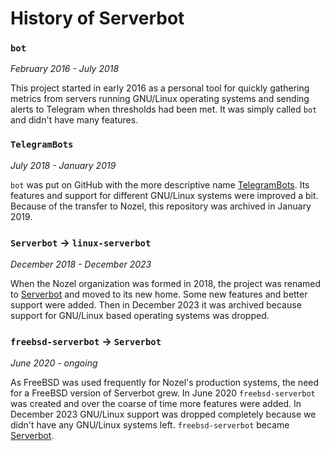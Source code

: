 # History of Serverbot

### `bot`
*February 2016 - July 2018*

This project started in early 2016 as a personal tool for quickly gathering metrics from servers running GNU/Linux operating systems and sending alerts to Telegram when thresholds had been met. It was simply called `bot` and didn't have many features.

### `TelegramBots`
*July 2018 - January 2019*

`bot` was put on GitHub with the more descriptive name [TelegramBots](https://github.com/sveeke/TelegramBots). Its features and support for different GNU/Linux systems were improved a bit. Because of the transfer to Nozel, this repository was archived in January 2019.

### `Serverbot` -> `linux-serverbot`
*December 2018 - December 2023*

When the Nozel organization was formed in 2018, the project was renamed to [Serverbot](https://github.com/nozel-org/linux-serverbot) and moved to its new home. Some new features and better support were added. Then in December 2023 it was archived because support for GNU/Linux based operating systems was dropped.

### `freebsd-serverbot` -> `Serverbot`
*June 2020 - ongoing*

As FreeBSD was used frequently for Nozel's production systems, the need for a FreeBSD version of Serverbot grew. In June 2020 `freebsd-serverbot` was created and over the coarse of time more features were added. In December 2023 GNU/Linux support was dropped completely because we didn't have any GNU/Linux systems left. `freebsd-serverbot` became [Serverbot](https://codeberg.org/nozel/serverbot).